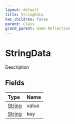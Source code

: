 ```yaml
---
layout: default
title: StringData
has_children: false
parent: Class
grand_parent: Game Reflection
---
```

# StringData
Description 

## Fields

| Type | Name |
|:-------------|:--------------|
| [String](/docs/game-reflection/components/string) | value |
| [String](/docs/game-reflection/components/string) | key |

